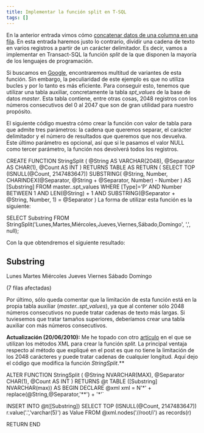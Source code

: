 ```yaml
---
title: Implementar la función split en T-SQL
tags: []
---
```

En la anterior entrada vimos cómo [concatenar datos de una columna en una fila](/concatenar-datos-de-una-columna-en-una-fila/). En esta entrada haremos justo lo contrario, dividir una cadena de texto en varios registros a partir de un carácter delimitador. Es decir, vamos a implementar en Transact-SQL la función _split_ de la que disponen la mayoría de los lenguajes de programación.

Si buscamos en [Google](http://www.google.es/search?q=split+function+sql), encontraremos multitud de variantes de esta función. Sin embargo, la peculiaridad de este ejemplo es que no utiliza bucles y por lo tanto es más eficiente. Para conseguir esto, tenemos que utilizar una tabla auxiliar, concretamente la tabla _spt\_values_ de la base de datos _master_. Esta tabla contiene, entre otras cosas, 2048 registros con los números consecutivos del 0 al 2047 que son de gran utilidad para nuestro propósito.

El siguiente código muestra cómo crear la función con valor de tabla para que admite tres parámetros: la cadena que queremos separar, el carácter delimitador y el número de resultados que queremos que nos devuelva. Este último parámetro es opcional, así que si le pasamos el valor NULL como tercer parámetro, la función nos devolverá todos los registros.

CREATE FUNCTION StringSplit ( @String AS VARCHAR(2048), @Separator AS CHAR(1), @Count AS INT ) RETURNS TABLE AS RETURN ( SELECT TOP (ISNULL(@Count, 2147483647)) SUBSTRING( @String, Number, CHARINDEX(@Separator, @String + @Separator, Number) - Number ) AS \[Substring\] FROM master..spt\_values WHERE \[Type\]=’P’ AND Number BETWEEN 1 AND LEN(@String) + 1 AND SUBSTRING(@Separator + @String, Number, 1) = @Separator ) </pre> La forma de utilizar esta función es la siguiente:

SELECT Substring FROM StringSplit('Lunes,Martes,Miércoles,Jueves,Viernes,Sábado,Domingo', ',', null);

Con la que obtendremos el siguiente resultado:

Substring
------------------------------------
Lunes
Martes
Miércoles
Jueves
Viernes
Sábado
Domingo

(7 filas afectadas)

Por último, sólo queda comentar que la limitación de esta función está en la propia tabla auxiliar (_master..spt\_values_), ya que al contener sólo 2048 números consecutivos no puede tratar cadenas de texto más largas. Si tuviesemos que tratar tamaños superiores, deberíamos crear una tabla auxiliar con más números consecutivos.

**Actualización (20/06/2010):** Me he topado con otro [artículo](http://www.kodyaz.com/articles/t-sql-convert-split-delimeted-string-as-rows-using-xml.aspx "Split String using XML - How to Convert or Split a Delimited String Values to Rows using T-SQL XML Commands") en el que se utilizan los métodos XML para crear la función _split_. La principal ventaja respecto al método que expliqué en el post es que no tiene la limitación de los 2048 carácteres y puede tratar cadenas de cualquier longitud. Aquí dejo el código que modifica la función _StringSplit_.**

ALTER FUNCTION StringSplit
(
  @String NVARCHAR(MAX),
  @Separator CHAR(1),
  @Count AS INT
) RETURNS @t TABLE (\[Substring\] NVARCHAR(max))
AS
  BEGIN
  DECLARE @xml xml = N'\*' + replace(@String,@Separator,'\*\*') + '\*'\`

  INSERT INTO @t(\[Substring\])
  SELECT TOP (ISNULL(@Count, 2147483647))
  r.value('.','varchar(5)') as Value
  FROM @xml.nodes('//root/i') as records(r)

  RETURN
END

